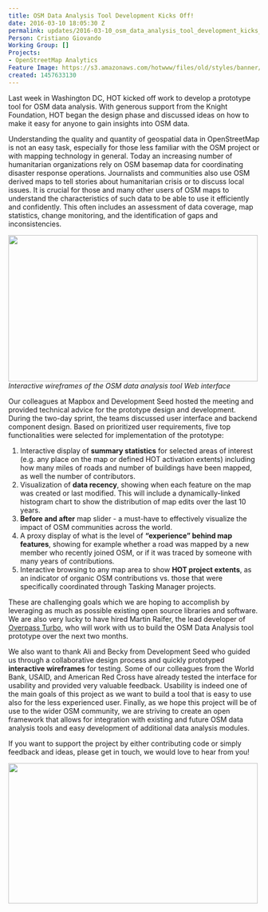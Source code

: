 ```yaml
---
title: OSM Data Analysis Tool Development Kicks Off!
date: 2016-03-10 18:05:30 Z
permalink: updates/2016-03-10_osm_data_analysis_tool_development_kicks_off!
Person: Cristiano Giovando
Working Group: []
Projects:
- OpenStreetMap Analytics
Feature Image: https://s3.amazonaws.com/hotwww/files/old/styles/banner/public/IMG_20160303_125627609_HDR.jpg
created: 1457633130
---
```


<p>Last week in Washington DC, HOT kicked off work to develop a prototype tool for OSM data analysis. With generous support from the Knight Foundation, HOT began the design phase and discussed ideas on how to make it easy for anyone to gain insights into OSM data.&nbsp;</p><p><!--break--></p><p>Understanding the quality and quantity of geospatial data in OpenStreetMap is not an easy task, especially for those less familiar with the OSM project or with mapping technology in general. Today an increasing number of humanitarian organizations rely on OSM basemap data for coordinating disaster response operations. Journalists and communities also use OSM derived maps to tell stories about humanitarian crisis or to discuss local issues. It is crucial for those and many other users of OSM maps to understand the characteristics of such data to be able to use it efficiently and confidently. This often includes an assessment of data coverage, map statistics, change monitoring, and the identification of gaps and inconsistencies.</p><p><img src="https://s3.amazonaws.com/hotwww/files/old/CountryView.jpg" alt="" style="width:500px;height:293px"><br><em>Interactive wireframes of the OSM data analysis tool Web interface</em></p><p>Our colleagues at Mapbox and Development Seed hosted the meeting and provided technical advice for the prototype design and development. During the two-day sprint, the teams discussed user interface and backend component design. Based on prioritized user requirements, five top functionalities were selected for implementation of the prototype:</p><ol><li>Interactive display of <strong>summary statistics</strong> for selected areas of interest (e.g. any place on the map or defined HOT activation extents) including how many miles of roads and number of buildings have been mapped, as well the number of contributors.</li><li>Visualization of <strong>data recency</strong>, showing when each feature on the map was created or last modified. This will include a dynamically-linked histogram chart to show the distribution of map edits over the last 10 years.</li><li><strong>Before and after</strong> map slider - a must-have to effectively visualize the impact of OSM communities across the world.</li><li>A proxy display of what is the level of <strong>“experience” behind map features</strong>, showing for example whether a road was mapped by a new member who recently joined OSM, or if it was traced by someone with many years of contributions.</li><li>Interactive browsing to any map area to show <strong>HOT project extents</strong>, as an indicator of organic OSM contributions vs. those that were specifically coordinated through Tasking Manager projects.</li></ol><p>These are challenging goals which we are hoping to accomplish by leveraging as much as possible existing open source libraries and software. We are also very lucky to have hired Martin Raifer, the lead developer of <a href="https://overpass-turbo.eu/" target="_blank">Overpass Turbo</a>, who will work with us to build the OSM Data Analysis tool prototype over the next two months.</p><p>We also want to thank Ali and Becky from Development Seed who guided us through a collaborative design process and quickly prototyped <strong>interactive wireframes</strong> for testing. Some of our colleagues from the World Bank, USAID, and American Red Cross have already tested the interface for usability and provided very valuable feedback. Usability is indeed one of the main goals of this project as we want to build a tool that is easy to use also for the less experienced user. Finally, as we hope this project will be of use to the wider OSM community, we are striving to create an open framework that allows for integration with existing and future OSM data analysis tools and easy development of additional data analysis modules.&nbsp;</p><p>If you want to support the project by either contributing code or simply feedback and ideas, please get in touch, we would love to hear from you!</p><p><img src="https://s3.amazonaws.com/hotwww/files/old/IMG_20160303_125627609_HDR.jpg" alt="" style="width:500px;height:281px"></p>
